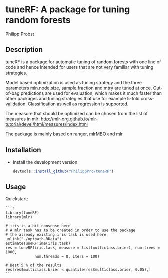 
# tuneRF: A package for tuning random forests

Philipp Probst

## Description
tuneRF is a package for automatic tuning of random forests with one line of code and hence intended for users that are not very familiar with tuning strategies. 

Model based optimization is used as tuning strategy and the three parameters min.node.size, sample.fraction and mtry are tuned at once. Out-of-bag predictions are used for evaluation, which makes it much faster than other packages and tuning strategies that use for example 5-fold cross-validation. Classification as well as regression is supported. 

The measure that should be optimized can be chosen from the list of measures in mlr: http://mlr-org.github.io/mlr-tutorial/devel/html/measures/index.html

The package is mainly based on [ranger](https://github.com/imbs-hl/ranger), [mlrMBO](http://mlr-org.github.io/mlrMBO/) and [mlr](https://github.com/mlr-org/mlr/#-machine-learning-in-r). 

## Installation
* Install the development version
    ```r
    devtools::install_github("PhilippPro/tuneRF")
    ```
    
## Usage
Quickstart:

    ```r
    library(tuneRF)
    library(mlr)

    # iris is a bit nonsense here
    # A mlr task has to be created in order to use the package
    # the already existing iris task is used here
    unlink("./optpath.RData")
    estimateTuneRFTime(iris.task)
    res = tuneRF(iris.task, measure = list(multiclass.brier), num.trees = 1000, 
                 num.threads = 8, iters = 100)

    # Best 5 % of the results
    res[res$multiclass.brier < quantile(res$multiclass.brier, 0.05),]
    ```
